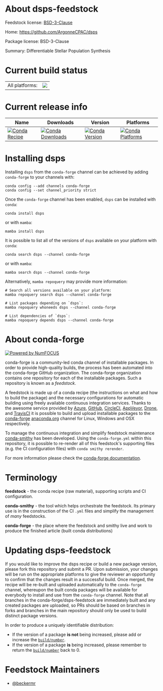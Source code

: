 About dsps-feedstock
====================

Feedstock license: [BSD-3-Clause](https://github.com/conda-forge/dsps-feedstock/blob/main/LICENSE.txt)

Home: https://github.com/ArgonneCPAC/dsps

Package license: BSD-3-Clause

Summary: Differentiable Stellar Population Synthesis

Current build status
====================


<table><tr><td>All platforms:</td>
    <td>
      <a href="https://dev.azure.com/conda-forge/feedstock-builds/_build/latest?definitionId=14781&branchName=main">
        <img src="https://dev.azure.com/conda-forge/feedstock-builds/_apis/build/status/dsps-feedstock?branchName=main">
      </a>
    </td>
  </tr>
</table>

Current release info
====================

| Name | Downloads | Version | Platforms |
| --- | --- | --- | --- |
| [![Conda Recipe](https://img.shields.io/badge/recipe-dsps-green.svg)](https://anaconda.org/conda-forge/dsps) | [![Conda Downloads](https://img.shields.io/conda/dn/conda-forge/dsps.svg)](https://anaconda.org/conda-forge/dsps) | [![Conda Version](https://img.shields.io/conda/vn/conda-forge/dsps.svg)](https://anaconda.org/conda-forge/dsps) | [![Conda Platforms](https://img.shields.io/conda/pn/conda-forge/dsps.svg)](https://anaconda.org/conda-forge/dsps) |

Installing dsps
===============

Installing `dsps` from the `conda-forge` channel can be achieved by adding `conda-forge` to your channels with:

```
conda config --add channels conda-forge
conda config --set channel_priority strict
```

Once the `conda-forge` channel has been enabled, `dsps` can be installed with `conda`:

```
conda install dsps
```

or with `mamba`:

```
mamba install dsps
```

It is possible to list all of the versions of `dsps` available on your platform with `conda`:

```
conda search dsps --channel conda-forge
```

or with `mamba`:

```
mamba search dsps --channel conda-forge
```

Alternatively, `mamba repoquery` may provide more information:

```
# Search all versions available on your platform:
mamba repoquery search dsps --channel conda-forge

# List packages depending on `dsps`:
mamba repoquery whoneeds dsps --channel conda-forge

# List dependencies of `dsps`:
mamba repoquery depends dsps --channel conda-forge
```


About conda-forge
=================

[![Powered by
NumFOCUS](https://img.shields.io/badge/powered%20by-NumFOCUS-orange.svg?style=flat&colorA=E1523D&colorB=007D8A)](https://numfocus.org)

conda-forge is a community-led conda channel of installable packages.
In order to provide high-quality builds, the process has been automated into the
conda-forge GitHub organization. The conda-forge organization contains one repository
for each of the installable packages. Such a repository is known as a *feedstock*.

A feedstock is made up of a conda recipe (the instructions on what and how to build
the package) and the necessary configurations for automatic building using freely
available continuous integration services. Thanks to the awesome service provided by
[Azure](https://azure.microsoft.com/en-us/services/devops/), [GitHub](https://github.com/),
[CircleCI](https://circleci.com/), [AppVeyor](https://www.appveyor.com/),
[Drone](https://cloud.drone.io/welcome), and [TravisCI](https://travis-ci.com/)
it is possible to build and upload installable packages to the
[conda-forge](https://anaconda.org/conda-forge) [anaconda.org](https://anaconda.org/)
channel for Linux, Windows and OSX respectively.

To manage the continuous integration and simplify feedstock maintenance
[conda-smithy](https://github.com/conda-forge/conda-smithy) has been developed.
Using the ``conda-forge.yml`` within this repository, it is possible to re-render all of
this feedstock's supporting files (e.g. the CI configuration files) with ``conda smithy rerender``.

For more information please check the [conda-forge documentation](https://conda-forge.org/docs/).

Terminology
===========

**feedstock** - the conda recipe (raw material), supporting scripts and CI configuration.

**conda-smithy** - the tool which helps orchestrate the feedstock.
                   Its primary use is in the construction of the CI ``.yml`` files
                   and simplify the management of *many* feedstocks.

**conda-forge** - the place where the feedstock and smithy live and work to
                  produce the finished article (built conda distributions)


Updating dsps-feedstock
=======================

If you would like to improve the dsps recipe or build a new
package version, please fork this repository and submit a PR. Upon submission,
your changes will be run on the appropriate platforms to give the reviewer an
opportunity to confirm that the changes result in a successful build. Once
merged, the recipe will be re-built and uploaded automatically to the
`conda-forge` channel, whereupon the built conda packages will be available for
everybody to install and use from the `conda-forge` channel.
Note that all branches in the conda-forge/dsps-feedstock are
immediately built and any created packages are uploaded, so PRs should be based
on branches in forks and branches in the main repository should only be used to
build distinct package versions.

In order to produce a uniquely identifiable distribution:
 * If the version of a package **is not** being increased, please add or increase
   the [``build/number``](https://docs.conda.io/projects/conda-build/en/latest/resources/define-metadata.html#build-number-and-string).
 * If the version of a package **is** being increased, please remember to return
   the [``build/number``](https://docs.conda.io/projects/conda-build/en/latest/resources/define-metadata.html#build-number-and-string)
   back to 0.

Feedstock Maintainers
=====================

* [@beckermr](https://github.com/beckermr/)

